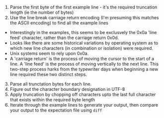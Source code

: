 1. Parse the first byte of the first example line - it's the required truncation length (ie the number of bytes)
2. Use the line break carriage return encoding (I'm presuming this matches the ASCII encoding) to find all the example lines
  - Interestingly in the examples, this seems to be exclusvely the 0x0a 'line feed' character, rather than the carriage return 0x0d.
  - Looks like there are some historical variations by operating system as to which new line characters (in combination or isolation) were required.
  - Unix systems seem to rely upon 0x0a.
  - A 'carriage return' is the process of moving the cursor to the start of a line. A 'line feed' is the process of moving vertically to the next line. This two-step process harks from the typewriter days when beginning a new line required these two distinct steps.
3. Parse all trunctation bytes for each line.
4. Figure out the character boundary designation in UTF-8
5. Apply truncation by chopping off characters upto the last full character that exists within the required byte length
6. Iterate through the example lines to generate your output, then compare your output to the expectation file using `diff`